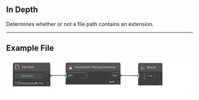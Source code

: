 ## In Depth
Determines whether or not a file path contains an extension.
___
## Example File

![FileHasExtension](./DSCore.IO.FileSystem.FileHasExtension_img.jpg)

